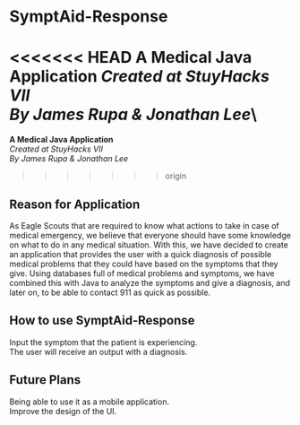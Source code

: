 # SymptAid-Response
<<<<<<< HEAD
**A Medical Java Application**
*Created at StuyHacks VII*\
*By James Rupa & Jonathan Lee*\
=======
**A Medical Java Application**\
*Created at StuyHacks VII*\
*By James Rupa & Jonathan Lee*
>>>>>>> origin

## Reason for Application
As Eagle Scouts that are required to know what actions to take in case of medical emergency,
we believe that everyone should have some knowledge on what to do in any medical situation.
With this, we have decided to create an application that provides the user with a quick diagnosis
of possible medical problems that they could have based on the symptoms that they give.
Using databases full of medical problems and symptoms, we have combined this with Java to analyze
the symptoms and give a diagnosis, and later on, to be able to contact 911 as quick as possible.

## How to use SymptAid-Response
Input the symptom that the patient is experiencing.\
The user will receive an output with a diagnosis.

## Future Plans
Being able to use it as a mobile application.\
Improve the design of the UI.
